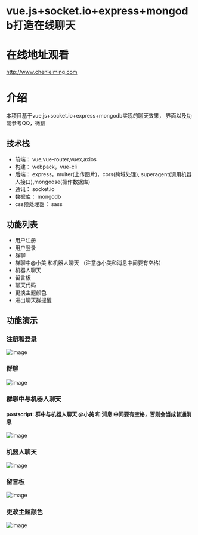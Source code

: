 # vue.js+socket.io+express+mongodb打造在线聊天
# 在线地址观看
http://www.chenleiming.com

# 介绍
本项目基于vue.js+socket.io+express+mongodb实现的聊天效果， 界面以及功能参考QQ，微信

## 技术栈
* 前端： vue,vue-router,vuex,axios
* 构建： webpack，vue-cli
* 后端： express，multer(上传图片)，cors(跨域处理), superagent(调用机器人接口),mongoose(操作数据库)
* 通讯： socket.io
* 数据库： mongodb
* css预处理器： sass

## 功能列表
* 用户注册
* 用户登录
* 群聊
* 群聊中@小美 和机器人聊天 （注意@小美和消息中间要有空格）
* 机器人聊天
* 留言板
* 聊天代码
* 更换主题颜色
* 进出聊天群提醒

## 功能演示

### 注册和登录

![image](https://github.com/clm960227/vuechat/blob/master/gif/gif1.gif)

### 群聊

![image](https://github.com/clm960227/vuechat/blob/master/gif/gif2.gif)

### 群聊中与机器人聊天
#### postscript: 群中与机器人聊天 @小美 和 消息 中间要有空格，否则会当成普通消息

![image](https://github.com/clm960227/vuechat/blob/master/gif/gif3.gif)

### 机器人聊天

![image](https://github.com/clm960227/vuechat/blob/master/gif/gif4.gif)

### 留言板

![image](https://github.com/clm960227/vuechat/blob/master/gif/gif5.gif)

### 更改主题颜色

![image](https://github.com/clm960227/vuechat/blob/master/gif/gif6.gif)
